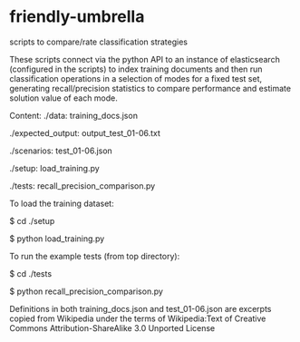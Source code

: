 # friendly-umbrella
scripts to compare/rate classification strategies

These scripts connect via the python API to an instance of elasticsearch 
(configured in the scripts) to index training documents and then run 
classification operations in a selection of modes for a fixed test set, 
generating recall/precision statistics to compare performance and 
estimate solution value of each mode.

Content:
./data:
training_docs.json

./expected_output:
output_test_01-06.txt

./scenarios:
test_01-06.json

./setup:
load_training.py

./tests:
recall_precision_comparison.py

To load the training dataset:

$ cd ./setup

$ python load_training.py 

To run the example tests (from top directory):

$ cd ./tests

$ python recall_precision_comparison.py

Definitions in both training_docs.json and test_01-06.json are excerpts copied from Wikipedia under the terms of Wikipedia:Text of Creative Commons Attribution-ShareAlike 3.0 Unported License

